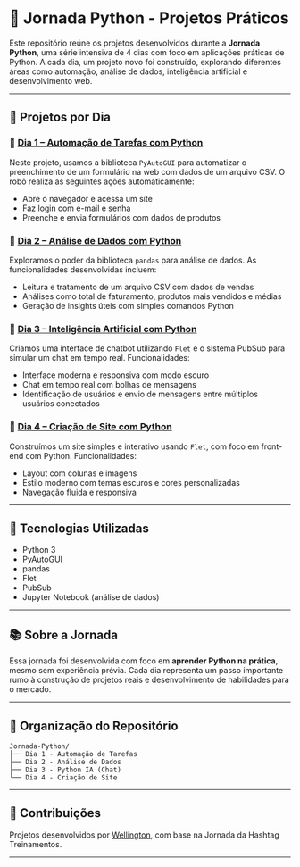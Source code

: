 # 🐍 Jornada Python - Projetos Práticos

Este repositório reúne os projetos desenvolvidos durante a **Jornada Python**, uma série intensiva de 4 dias com foco em aplicações práticas de Python. A cada dia, um projeto novo foi construído, explorando diferentes áreas como automação, análise de dados, inteligência artificial e desenvolvimento web.

---

## 📅 Projetos por Dia

### 🔹 [Dia 1 – Automação de Tarefas com Python](https://github.com/wellingtonh07/Jornada-Python/tree/main/Dia%201%20-%20Automatiza%C3%A7%C3%A3o%20de%20Tarefas)

Neste projeto, usamos a biblioteca `PyAutoGUI` para automatizar o preenchimento de um formulário na web com dados de um arquivo CSV. O robô realiza as seguintes ações automaticamente:
- Abre o navegador e acessa um site
- Faz login com e-mail e senha
- Preenche e envia formulários com dados de produtos

### 🔹 [Dia 2 – Análise de Dados com Python](https://github.com/wellingtonh07/Jornada-Python/tree/main/Dia%202%20-%20An%C3%A1lise%20de%20Dados)

Exploramos o poder da biblioteca `pandas` para análise de dados. As funcionalidades desenvolvidas incluem:
- Leitura e tratamento de um arquivo CSV com dados de vendas
- Análises como total de faturamento, produtos mais vendidos e médias
- Geração de insights úteis com simples comandos Python

### 🔹 [Dia 3 – Inteligência Artificial com Python](https://github.com/wellingtonh07/Jornada-Python/tree/main/Dia%203%20-%20Python%20IA)

Criamos uma interface de chatbot utilizando `Flet` e o sistema PubSub para simular um chat em tempo real. Funcionalidades:
- Interface moderna e responsiva com modo escuro
- Chat em tempo real com bolhas de mensagens
- Identificação de usuários e envio de mensagens entre múltiplos usuários conectados

### 🔹 [Dia 4 – Criação de Site com Python](https://github.com/wellingtonh07/Jornada-Python/tree/main/Dia%204%20-%20Cria%C3%A7%C3%A3o%20de%20Site)

Construímos um site simples e interativo usando `Flet`, com foco em front-end com Python. Funcionalidades:
- Layout com colunas e imagens
- Estilo moderno com temas escuros e cores personalizadas
- Navegação fluida e responsiva

---

## 🚀 Tecnologias Utilizadas

- Python 3
- PyAutoGUI
- pandas
- Flet
- PubSub
- Jupyter Notebook (análise de dados)

---

## 📚 Sobre a Jornada

Essa jornada foi desenvolvida com foco em **aprender Python na prática**, mesmo sem experiência prévia. Cada dia representa um passo importante rumo à construção de projetos reais e desenvolvimento de habilidades para o mercado.

---

## 📂 Organização do Repositório

```
Jornada-Python/
├── Dia 1 - Automação de Tarefas
├── Dia 2 - Análise de Dados
├── Dia 3 - Python IA (Chat)
└── Dia 4 - Criação de Site
```

---

## 🤝 Contribuições

Projetos desenvolvidos por [Wellington](https://github.com/wellingtonh07), com base na Jornada da Hashtag Treinamentos.

---

